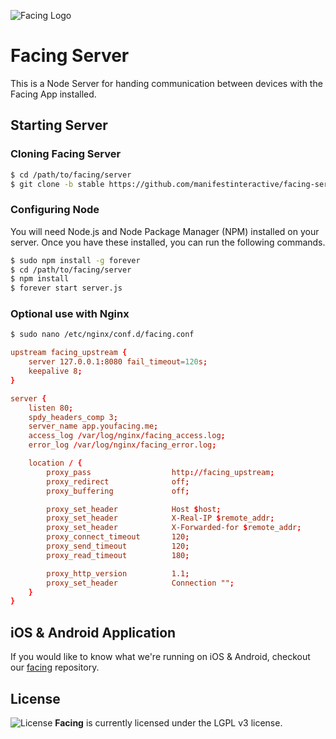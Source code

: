 ![Facing Logo](https://raw.githubusercontent.com/manifestinteractive/facing/master/assets/logo/rectangle/logo_rectangle.jpg)

Facing Server
=============

This is a Node Server for handing communication between devices with the Facing App installed.

Starting Server
---
### Cloning Facing Server

```bash
$ cd /path/to/facing/server
$ git clone -b stable https://github.com/manifestinteractive/facing-server.git .
```

### Configuring Node

You will need Node.js and Node Package Manager (NPM) installed on your server.  Once you have these installed, you can run the following commands.

```bash
$ sudo npm install -g forever
$ cd /path/to/facing/server
$ npm install
$ forever start server.js
```

### Optional use with Nginx

```bash
$ sudo nano /etc/nginx/conf.d/facing.conf
```

```conf
upstream facing_upstream {
    server 127.0.0.1:8080 fail_timeout=120s;
    keepalive 8;
}

server {
    listen 80;
    spdy_headers_comp 3;
    server_name app.youfacing.me;
    access_log /var/log/nginx/facing_access.log;
    error_log /var/log/nginx/facing_error.log;

    location / {
        proxy_pass                  http://facing_upstream;
        proxy_redirect              off;
        proxy_buffering             off;

        proxy_set_header            Host $host;
        proxy_set_header            X-Real-IP $remote_addr;
        proxy_set_header            X-Forwarded-for $remote_addr;
        proxy_connect_timeout       120;
        proxy_send_timeout          120;
        proxy_read_timeout          180;

        proxy_http_version          1.1;
        proxy_set_header            Connection "";
    }
}
```

iOS & Android Application
---

If you would like to know what we're running on iOS & Android, checkout our [facing](https://github.com/manifestinteractive/facing) repository.

License
---

![License](http://github.socketbug.com/lgplv3.png "LGPL v3 license") **Facing** is currently licensed under the LGPL v3 license.
